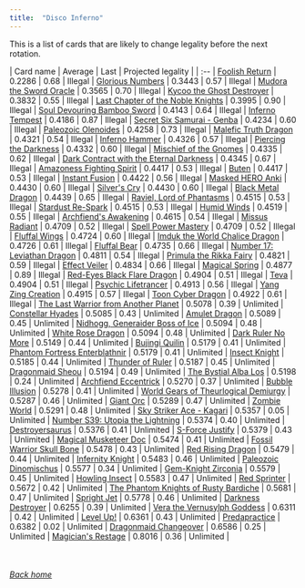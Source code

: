 ```yaml
---
title:  "Disco Inferno"
---
```


This is a list of cards that are likely to change legality before the next rotation.

| Card name | Average | Last | Projected legality |
| :-- |
[Foolish Return](https://db.ygoprodeck.com/card/?search=Foolish%20Return) | 0.2286 | 0.68 | Illegal |
[Glorious Numbers](https://db.ygoprodeck.com/card/?search=Glorious%20Numbers) | 0.3443 | 0.57 | Illegal |
[Mudora the Sword Oracle](https://db.ygoprodeck.com/card/?search=Mudora%20the%20Sword%20Oracle) | 0.3565 | 0.70 | Illegal |
[Kycoo the Ghost Destroyer](https://db.ygoprodeck.com/card/?search=Kycoo%20the%20Ghost%20Destroyer) | 0.3832 | 0.55 | Illegal |
[Last Chapter of the Noble Knights](https://db.ygoprodeck.com/card/?search=Last%20Chapter%20of%20the%20Noble%20Knights) | 0.3995 | 0.90 | Illegal |
[Soul Devouring Bamboo Sword](https://db.ygoprodeck.com/card/?search=Soul%20Devouring%20Bamboo%20Sword) | 0.4143 | 0.64 | Illegal |
[Inferno Tempest](https://db.ygoprodeck.com/card/?search=Inferno%20Tempest) | 0.4186 | 0.87 | Illegal |
[Secret Six Samurai - Genba](https://db.ygoprodeck.com/card/?search=Secret%20Six%20Samurai%20-%20Genba) | 0.4234 | 0.60 | Illegal |
[Paleozoic Olenoides](https://db.ygoprodeck.com/card/?search=Paleozoic%20Olenoides) | 0.4258 | 0.73 | Illegal |
[Malefic Truth Dragon](https://db.ygoprodeck.com/card/?search=Malefic%20Truth%20Dragon) | 0.4321 | 0.54 | Illegal |
[Inferno Hammer](https://db.ygoprodeck.com/card/?search=Inferno%20Hammer) | 0.4326 | 0.57 | Illegal |
[Piercing the Darkness](https://db.ygoprodeck.com/card/?search=Piercing%20the%20Darkness) | 0.4332 | 0.60 | Illegal |
[Mischief of the Gnomes](https://db.ygoprodeck.com/card/?search=Mischief%20of%20the%20Gnomes) | 0.4335 | 0.62 | Illegal |
[Dark Contract with the Eternal Darkness](https://db.ygoprodeck.com/card/?search=Dark%20Contract%20with%20the%20Eternal%20Darkness) | 0.4345 | 0.67 | Illegal |
[Amazoness Fighting Spirit](https://db.ygoprodeck.com/card/?search=Amazoness%20Fighting%20Spirit) | 0.4417 | 0.53 | Illegal |
[Buten](https://db.ygoprodeck.com/card/?search=Buten) | 0.4417 | 0.53 | Illegal |
[Instant Fusion](https://db.ygoprodeck.com/card/?search=Instant%20Fusion) | 0.4422 | 0.56 | Illegal |
[Masked HERO Anki](https://db.ygoprodeck.com/card/?search=Masked%20HERO%20Anki) | 0.4430 | 0.60 | Illegal |
[Silver's Cry](https://db.ygoprodeck.com/card/?search=Silver's%20Cry) | 0.4430 | 0.60 | Illegal |
[Black Metal Dragon](https://db.ygoprodeck.com/card/?search=Black%20Metal%20Dragon) | 0.4439 | 0.65 | Illegal |
[Raviel, Lord of Phantasms](https://db.ygoprodeck.com/card/?search=Raviel,%20Lord%20of%20Phantasms) | 0.4515 | 0.53 | Illegal |
[Stardust Re-Spark](https://db.ygoprodeck.com/card/?search=Stardust%20Re-Spark) | 0.4515 | 0.53 | Illegal |
[Humid Winds](https://db.ygoprodeck.com/card/?search=Humid%20Winds) | 0.4519 | 0.55 | Illegal |
[Archfiend's Awakening](https://db.ygoprodeck.com/card/?search=Archfiend's%20Awakening) | 0.4615 | 0.54 | Illegal |
[Missus Radiant](https://db.ygoprodeck.com/card/?search=Missus%20Radiant) | 0.4709 | 0.52 | Illegal |
[Spell Power Mastery](https://db.ygoprodeck.com/card/?search=Spell%20Power%20Mastery) | 0.4709 | 0.52 | Illegal |
[Fluffal Wings](https://db.ygoprodeck.com/card/?search=Fluffal%20Wings) | 0.4724 | 0.60 | Illegal |
[Imduk the World Chalice Dragon](https://db.ygoprodeck.com/card/?search=Imduk%20the%20World%20Chalice%20Dragon) | 0.4726 | 0.61 | Illegal |
[Fluffal Bear](https://db.ygoprodeck.com/card/?search=Fluffal%20Bear) | 0.4735 | 0.66 | Illegal |
[Number 17: Leviathan Dragon](https://db.ygoprodeck.com/card/?search=Number%2017:%20Leviathan%20Dragon) | 0.4811 | 0.54 | Illegal |
[Primula the Rikka Fairy](https://db.ygoprodeck.com/card/?search=Primula%20the%20Rikka%20Fairy) | 0.4821 | 0.59 | Illegal |
[Effect Veiler](https://db.ygoprodeck.com/card/?search=Effect%20Veiler) | 0.4834 | 0.66 | Illegal |
[Magical Spring](https://db.ygoprodeck.com/card/?search=Magical%20Spring) | 0.4877 | 0.89 | Illegal |
[Red-Eyes Black Flare Dragon](https://db.ygoprodeck.com/card/?search=Red-Eyes%20Black%20Flare%20Dragon) | 0.4904 | 0.51 | Illegal |
[Teva](https://db.ygoprodeck.com/card/?search=Teva) | 0.4904 | 0.51 | Illegal |
[Psychic Lifetrancer](https://db.ygoprodeck.com/card/?search=Psychic%20Lifetrancer) | 0.4913 | 0.56 | Illegal |
[Yang Zing Creation](https://db.ygoprodeck.com/card/?search=Yang%20Zing%20Creation) | 0.4915 | 0.57 | Illegal |
[Toon Cyber Dragon](https://db.ygoprodeck.com/card/?search=Toon%20Cyber%20Dragon) | 0.4922 | 0.61 | Illegal |
[The Last Warrior from Another Planet](https://db.ygoprodeck.com/card/?search=The%20Last%20Warrior%20from%20Another%20Planet) | 0.5078 | 0.39 | Unlimited |
[Constellar Hyades](https://db.ygoprodeck.com/card/?search=Constellar%20Hyades) | 0.5085 | 0.43 | Unlimited |
[Amulet Dragon](https://db.ygoprodeck.com/card/?search=Amulet%20Dragon) | 0.5089 | 0.45 | Unlimited |
[Nidhogg, Generaider Boss of Ice](https://db.ygoprodeck.com/card/?search=Nidhogg,%20Generaider%20Boss%20of%20Ice) | 0.5094 | 0.48 | Unlimited |
[White Rose Dragon](https://db.ygoprodeck.com/card/?search=White%20Rose%20Dragon) | 0.5094 | 0.48 | Unlimited |
[Dark Ruler No More](https://db.ygoprodeck.com/card/?search=Dark%20Ruler%20No%20More) | 0.5149 | 0.44 | Unlimited |
[Bujingi Quilin](https://db.ygoprodeck.com/card/?search=Bujingi%20Quilin) | 0.5179 | 0.41 | Unlimited |
[Phantom Fortress Enterblathnir](https://db.ygoprodeck.com/card/?search=Phantom%20Fortress%20Enterblathnir) | 0.5179 | 0.41 | Unlimited |
[Insect Knight](https://db.ygoprodeck.com/card/?search=Insect%20Knight) | 0.5185 | 0.44 | Unlimited |
[Thunder of Ruler](https://db.ygoprodeck.com/card/?search=Thunder%20of%20Ruler) | 0.5187 | 0.45 | Unlimited |
[Dragonmaid Sheou](https://db.ygoprodeck.com/card/?search=Dragonmaid%20Sheou) | 0.5194 | 0.49 | Unlimited |
[The Bystial Alba Los](https://db.ygoprodeck.com/card/?search=The%20Bystial%20Alba%20Los) | 0.5198 | 0.24 | Unlimited |
[Archfiend Eccentrick](https://db.ygoprodeck.com/card/?search=Archfiend%20Eccentrick) | 0.5270 | 0.37 | Unlimited |
[Bubble Illusion](https://db.ygoprodeck.com/card/?search=Bubble%20Illusion) | 0.5278 | 0.41 | Unlimited |
[World Gears of Theurlogical Demiurgy](https://db.ygoprodeck.com/card/?search=World%20Gears%20of%20Theurlogical%20Demiurgy) | 0.5287 | 0.46 | Unlimited |
[Giant Orc](https://db.ygoprodeck.com/card/?search=Giant%20Orc) | 0.5289 | 0.47 | Unlimited |
[Zombie World](https://db.ygoprodeck.com/card/?search=Zombie%20World) | 0.5291 | 0.48 | Unlimited |
[Sky Striker Ace - Kagari](https://db.ygoprodeck.com/card/?search=Sky%20Striker%20Ace%20-%20Kagari) | 0.5357 | 0.05 | Unlimited |
[Number S39: Utopia the Lightning](https://db.ygoprodeck.com/card/?search=Number%20S39:%20Utopia%20the%20Lightning) | 0.5374 | 0.40 | Unlimited |
[Destroyersaurus](https://db.ygoprodeck.com/card/?search=Destroyersaurus) | 0.5376 | 0.41 | Unlimited |
[S-Force Justify](https://db.ygoprodeck.com/card/?search=S-Force%20Justify) | 0.5379 | 0.43 | Unlimited |
[Magical Musketeer Doc](https://db.ygoprodeck.com/card/?search=Magical%20Musketeer%20Doc) | 0.5474 | 0.41 | Unlimited |
[Fossil Warrior Skull Bone](https://db.ygoprodeck.com/card/?search=Fossil%20Warrior%20Skull%20Bone) | 0.5478 | 0.43 | Unlimited |
[Red Rising Dragon](https://db.ygoprodeck.com/card/?search=Red%20Rising%20Dragon) | 0.5479 | 0.44 | Unlimited |
[Infernity Knight](https://db.ygoprodeck.com/card/?search=Infernity%20Knight) | 0.5483 | 0.46 | Unlimited |
[Paleozoic Dinomischus](https://db.ygoprodeck.com/card/?search=Paleozoic%20Dinomischus) | 0.5577 | 0.34 | Unlimited |
[Gem-Knight Zirconia](https://db.ygoprodeck.com/card/?search=Gem-Knight%20Zirconia) | 0.5579 | 0.45 | Unlimited |
[Howling Insect](https://db.ygoprodeck.com/card/?search=Howling%20Insect) | 0.5583 | 0.47 | Unlimited |
[Red Sprinter](https://db.ygoprodeck.com/card/?search=Red%20Sprinter) | 0.5672 | 0.42 | Unlimited |
[The Phantom Knights of Rusty Bardiche](https://db.ygoprodeck.com/card/?search=The%20Phantom%20Knights%20of%20Rusty%20Bardiche) | 0.5681 | 0.47 | Unlimited |
[Spright Jet](https://db.ygoprodeck.com/card/?search=Spright%20Jet) | 0.5778 | 0.46 | Unlimited |
[Darkness Destroyer](https://db.ygoprodeck.com/card/?search=Darkness%20Destroyer) | 0.6255 | 0.39 | Unlimited |
[Vera the Vernusylph Goddess](https://db.ygoprodeck.com/card/?search=Vera%20the%20Vernusylph%20Goddess) | 0.6311 | 0.42 | Unlimited |
[Level Up!](https://db.ygoprodeck.com/card/?search=Level%20Up!) | 0.6361 | 0.43 | Unlimited |
[Predapractice](https://db.ygoprodeck.com/card/?search=Predapractice) | 0.6382 | 0.02 | Unlimited |
[Dragonmaid Changeover](https://db.ygoprodeck.com/card/?search=Dragonmaid%20Changeover) | 0.6586 | 0.25 | Unlimited |
[Magician's Restage](https://db.ygoprodeck.com/card/?search=Magician's%20Restage) | 0.8016 | 0.36 | Unlimited |

<br>

###### [Back home](index)